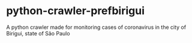 # python-crawler-prefbirigui
A python crawler made for monitoring cases of coronavirus in the city of Birigui, state of São Paulo
